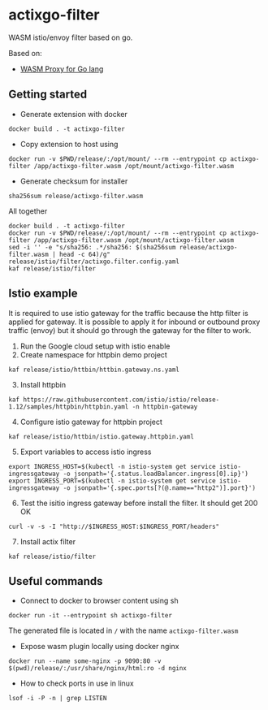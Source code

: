 # actixgo-filter

WASM istio/envoy filter based on go.

Based on:

- [WASM Proxy for Go lang](https://github.com/tetratelabs/proxy-wasm-go-sdk)

## Getting started

- Generate extension with docker

```shell
docker build . -t actixgo-filter
```

- Copy extension to host using

```shell
docker run -v $PWD/release/:/opt/mount/ --rm --entrypoint cp actixgo-filter /app/actixgo-filter.wasm /opt/mount/actixgo-filter.wasm 
```

- Generate checksum for installer

```shell
sha256sum release/actixgo-filter.wasm
```

All together

```shell
docker build . -t actixgo-filter
docker run -v $PWD/release/:/opt/mount/ --rm --entrypoint cp actixgo-filter /app/actixgo-filter.wasm /opt/mount/actixgo-filter.wasm 
sed -i '' -e "s/sha256: .*/sha256: $(sha256sum release/actixgo-filter.wasm | head -c 64)/g" release/istio/filter/actixgo.filter.config.yaml
kaf release/istio/filter

```

## Istio example

It is required to use istio gateway for the traffic because the http filter is applied for
gateway. It is possible to apply it for inbound or outbound proxy traffic (envoy) but it should go
through the gateway for the filter to work.

1. Run the Google cloud setup with istio enable
2. Create namespace for httpbin demo project

```shell
kaf release/istio/httbin/httbin.gateway.ns.yaml
```

3. Install httpbin

```shell
kaf https://raw.githubusercontent.com/istio/istio/release-1.12/samples/httpbin/httpbin.yaml -n httpbin-gateway
```

4. Configure istio gateway for httpbin project

```shell
kaf release/istio/httbin/istio.gateway.httpbin.yaml
```

5. Export variables to access istio ingress

```shell
export INGRESS_HOST=$(kubectl -n istio-system get service istio-ingressgateway -o jsonpath='{.status.loadBalancer.ingress[0].ip}')
export INGRESS_PORT=$(kubectl -n istio-system get service istio-ingressgateway -o jsonpath='{.spec.ports[?(@.name=="http2")].port}')
```

6. Test the isitio ingress gateway before install the filter. It should get 200 OK

```shell
curl -v -s -I "http://$INGRESS_HOST:$INGRESS_PORT/headers"
```

7. Install actix filter

```shell
kaf release/istio/filter
```

## Useful commands

- Connect to docker to browser content using sh
```shell
docker run -it --entrypoint sh actixgo-filter
```

The generated file is located in `/` with the name `actixgo-filter.wasm`

- Expose wasm plugin locally using docker nginx
```shell
docker run --name some-nginx -p 9090:80 -v $(pwd)/release/:/usr/share/nginx/html:ro -d nginx
```

- How to check ports in use in linux
```shell
lsof -i -P -n | grep LISTEN
```